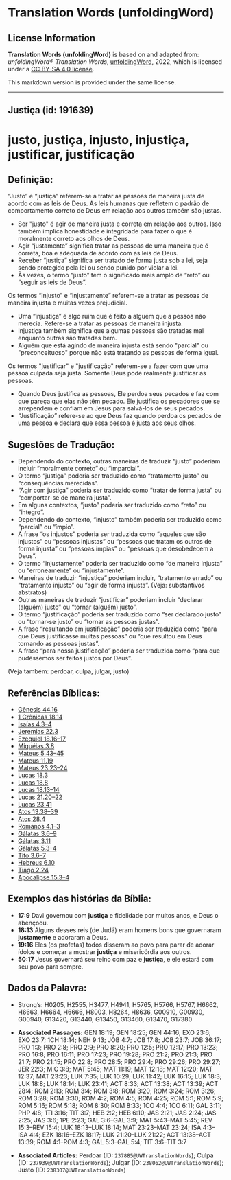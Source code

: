 # Translation Words (unfoldingWord)

## License Information

**Translation Words (unfoldingWord)** is based on and adapted from: _unfoldingWord® Translation Words_, [unfoldingWord](https://unfoldingword.org/utw), 2022, which is licensed under a [CC BY-SA 4.0 license](https://creativecommons.org/licenses/by-sa/4.0/legalcode.en).

This markdown version is provided under the same license.



--------------------------------

## Justiça (id: 191639)

justo, justiça, injusto, injustiça, justificar, justificação
============================================================

Definição:
----------

“Justo” e “justiça” referem\-se a tratar as pessoas de maneira justa de acordo com as leis de Deus. As leis humanas que refletem o padrão de comportamento correto de Deus em relação aos outros também são justas.

* Ser "justo" é agir de maneira justa e correta em relação aos outros. Isso também implica honestidade e integridade para fazer o que é moralmente correto aos olhos de Deus.
* Agir “justamente” significa tratar as pessoas de uma maneira que é correta, boa e adequada de acordo com as leis de Deus.
* Receber “justiça” significa ser tratado de forma justa sob a lei, seja sendo protegido pela lei ou sendo punido por violar a lei.
* Às vezes, o termo “justo” tem o significado mais amplo de “reto” ou “seguir as leis de Deus”.

Os termos “injusto” e “injustamente” referem\-se a tratar as pessoas de maneira injusta e muitas vezes prejudicial.

* Uma “injustiça” é algo ruim que é feito a alguém que a pessoa não merecia. Refere\-se a tratar as pessoas de maneira injusta.
* Injustiça também significa que algumas pessoas são tratadas mal enquanto outras são tratadas bem.
* Alguém que está agindo de maneira injusta está sendo "parcial" ou "preconceituoso" porque não está tratando as pessoas de forma igual.

Os termos "justificar" e "justificação" referem\-se a fazer com que uma pessoa culpada seja justa. Somente Deus pode realmente justificar as pessoas.

* Quando Deus justifica as pessoas, Ele perdoa seus pecados e faz com que pareça que elas não têm pecado. Ele justifica os pecadores que se arrependem e confiam em Jesus para salvá\-los de seus pecados.
* “Justificação” refere\-se ao que Deus faz quando perdoa os pecados de uma pessoa e declara que essa pessoa é justa aos seus olhos.

Sugestões de Tradução:
----------------------

* Dependendo do contexto, outras maneiras de traduzir “justo” poderiam incluir “moralmente correto” ou “imparcial”.
* O termo “justiça” poderia ser traduzido como “tratamento justo” ou “consequências merecidas”.
* “Agir com justiça” poderia ser traduzido como “tratar de forma justa” ou “comportar\-se de maneira justa”.
* Em alguns contextos, “justo” poderia ser traduzido como “reto” ou “íntegro”.
* Dependendo do contexto, “injusto” também poderia ser traduzido como “parcial” ou “ímpio”.
* A frase “os injustos” poderia ser traduzida como “aqueles que são injustos” ou “pessoas injustas” ou “pessoas que tratam os outros de forma injusta” ou “pessoas ímpias” ou “pessoas que desobedecem a Deus”.
* O termo “injustamente” poderia ser traduzido como “de maneira injusta” ou “erroneamente” ou “injustamente”.
* Maneiras de traduzir “injustiça” poderiam incluir, “tratamento errado” ou “tratamento injusto” ou “agir de forma injusta”. (Veja: substantivos abstratos)
* Outras maneiras de traduzir “justificar” poderiam incluir “declarar (alguém) justo” ou “tornar (alguém) justo”.
* O termo “justificação” poderia ser traduzido como “ser declarado justo” ou “tornar\-se justo” ou “tornar as pessoas justas”.
* A frase “resultando em justificação” poderia ser traduzida como “para que Deus justificasse muitas pessoas” ou “que resultou em Deus tornando as pessoas justas”.
* A frase “para nossa justificação” poderia ser traduzida como “para que pudéssemos ser feitos justos por Deus”.

(Veja também: perdoar, culpa, julgar, justo)

Referências Bíblicas:
---------------------

* [Gênesis 44\.16](https://ref.ly/Gen44:16)
* [1 Crônicas 18\.14](https://ref.ly/1Chr18:14)
* [Isaías 4\.3–4](https://ref.ly/Isa4:3-Isa4:4)
* [Jeremias 22\.3](https://ref.ly/Jer22:3)
* [Ezequiel 18\.16–17](https://ref.ly/Ezek18:16-Ezek18:17)
* [Miquéias 3\.8](https://ref.ly/Mic3:8)
* [Mateus 5\.43–45](https://ref.ly/Matt5:43-Matt5:45)
* [Mateus 11\.19](https://ref.ly/Matt11:19)
* [Mateus 23\.23–24](https://ref.ly/Matt23:23-Matt23:24)
* [Lucas 18\.3](https://ref.ly/Luke18:3)
* [Lucas 18\.8](https://ref.ly/Luke18:8)
* [Lucas 18\.13–14](https://ref.ly/Luke18:13-Luke18:14)
* [Lucas 21\.20–22](https://ref.ly/Luke21:20-Luke21:22)
* [Lucas 23\.41](https://ref.ly/Luke23:41)
* [Atos 13\.38–39](https://ref.ly/Acts13:38-Acts13:39)
* [Atos 28\.4](https://ref.ly/Acts28:4)
* [Romanos 4\.1–3](https://ref.ly/Rom4:1-Rom4:3)
* [Gálatas 3\.6–9](https://ref.ly/Gal3:6-Gal3:9)
* [Gálatas 3\.11](https://ref.ly/Gal3:11)
* [Gálatas 5\.3–4](https://ref.ly/Gal5:3-Gal5:4)
* [Tito 3\.6–7](https://ref.ly/Titus3:6-Titus3:7)
* [Hebreus 6\.10](https://ref.ly/Heb6:10)
* [Tiago 2\.24](https://ref.ly/Jas2:24)
* [Apocalipse 15\.3–4](https://ref.ly/Rev15:3-Rev15:4)

Exemplos das histórias da Bíblia:
---------------------------------

* **17:9** Davi governou com **justiça** e fidelidade por muitos anos, e Deus o abençoou.
* **18:13** Alguns desses reis (de Judá) eram homens bons que governaram **justamente** e adoraram a Deus.
* **19:16** Eles (os profetas) todos disseram ao povo para parar de adorar ídolos e começar a mostrar **justiça** e misericórdia aos outros.
* **50:17** Jesus governará seu reino com paz e **justiça**, e ele estará com seu povo para sempre.

Dados da Palavra:
-----------------

* Strong’s: H0205, H2555, H3477, H4941, H5765, H5766, H5767, H6662, H6663, H6664, H6666, H8003, H8264, H8636, G00910, G00930, G00940, G13420, G13440, G13450, G13460, G13470, G17380

* **Associated Passages:** GEN 18:19; GEN 18:25; GEN 44:16; EXO 23:6; EXO 23:7; 1CH 18:14; NEH 9:13; JOB 4:7; JOB 17:8; JOB 23:7; JOB 36:17; PRO 1:3; PRO 2:8; PRO 2:9; PRO 8:20; PRO 12:5; PRO 12:17; PRO 13:23; PRO 16:8; PRO 16:11; PRO 17:23; PRO 19:28; PRO 21:2; PRO 21:3; PRO 21:7; PRO 21:15; PRO 22:8; PRO 28:5; PRO 29:4; PRO 29:26; PRO 29:27; JER 22:3; MIC 3:8; MAT 5:45; MAT 11:19; MAT 12:18; MAT 12:20; MAT 12:37; MAT 23:23; LUK 7:35; LUK 10:29; LUK 11:42; LUK 16:15; LUK 18:3; LUK 18:8; LUK 18:14; LUK 23:41; ACT 8:33; ACT 13:38; ACT 13:39; ACT 28:4; ROM 2:13; ROM 3:4; ROM 3:8; ROM 3:20; ROM 3:24; ROM 3:26; ROM 3:28; ROM 3:30; ROM 4:2; ROM 4:5; ROM 4:25; ROM 5:1; ROM 5:9; ROM 5:16; ROM 5:18; ROM 8:30; ROM 8:33; 1CO 4:4; 1CO 6:11; GAL 3:11; PHP 4:8; 1TI 3:16; TIT 3:7; HEB 2:2; HEB 6:10; JAS 2:21; JAS 2:24; JAS 2:25; JAS 3:6; 1PE 2:23; GAL 3:6–GAL 3:9; MAT 5:43–MAT 5:45; REV 15:3–REV 15:4; LUK 18:13–LUK 18:14; MAT 23:23–MAT 23:24; ISA 4:3–ISA 4:4; EZK 18:16–EZK 18:17; LUK 21:20–LUK 21:22; ACT 13:38–ACT 13:39; ROM 4:1–ROM 4:3; GAL 5:3–GAL 5:4; TIT 3:6–TIT 3:7
* **Associated Articles:** Perdoar (ID: `237885@UWTranslationWords`); Culpa (ID: `237939@UWTranslationWords`); Julgar (ID: `238062@UWTranslationWords`); Justo (ID: `238307@UWTranslationWords`)

